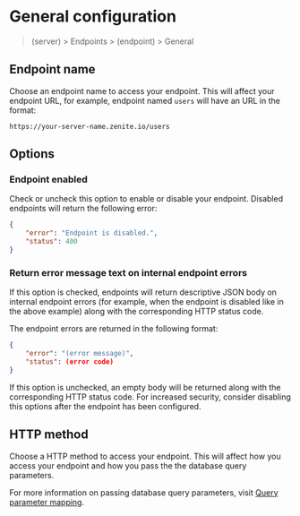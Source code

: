# General configuration

> (server) > Endpoints > (endpoint) > General

## Endpoint name

Choose an endpoint name to access your endpoint. This will affect your endpoint URL, for example, endpoint named `users` will have an URL in the format:

```
https://your-server-name.zenite.io/users
```

## Options

### Endpoint enabled

Check or uncheck this option to enable or disable your endpoint. Disabled endpoints will return the following error:

```json
{
    "error": "Endpoint is disabled.",
    "status": 400
}
```

### Return error message text on internal endpoint errors

If this option is checked, endpoints will return descriptive JSON body on internal endpoint errors (for example, when the endpoint is disabled like in the above example) along with the corresponding HTTP status code.

The endpoint errors are returned in the following format:

```json
{
    "error": "(error message)",
    "status": (error code)
}
```

If this option is unchecked, an empty body will be returned along with the corresponding HTTP status code. For increased security, consider disabling this options after the endpoint has been configured.

## HTTP method

Choose a HTTP method to access your endpoint. This will affect how you access your endpoint and how you pass the the database query parameters.

For more information on passing database query parameters, visit [Query parameter mapping](endpoints/mapping.md).